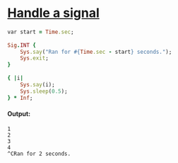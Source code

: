 [1]: http://rosettacode.org/wiki/Handle_a_signal

# [Handle a signal][1]

```ruby
var start = Time.sec;
 
Sig.INT {
    Sys.say("Ran for #{Time.sec - start} seconds.");
    Sys.exit;
}
 
{ |i|
    Sys.say(i);
    Sys.sleep(0.5);
} * Inf;
```

#### Output:
```
1
2
3
4
^CRan for 2 seconds.
```
